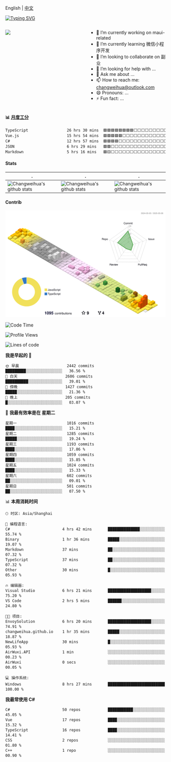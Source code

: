 English | [中文](README_CN.md)

[![Typing SVG](https://readme-typing-svg.herokuapp.com?color=%2336BCF7&center=true&vCenter=true&width=600&lines=Hi+there+👋,+I+am+Chang+Weihua;+Welcome+to+My+Profile!;Over+9+years+of+programming+experience;Always+learning+new+things+)](https://git.io/typing-svg)

<div style="display: grid;gap: 20px;grid-template-columns: repeat(auto-fit, minmax(240px, 1fr));">

[<img src="https://github-readme-stats.vercel.app/api?username=changweihua&show_icons=true&locale=cn" />](https://metrics.lecoq.io/changweihua#gh-light-mode-only)

<div>

- 🔭 I’m currently working on maui-related
- 🌱 I’m currently learning 微信小程序开发
- 👯 I’m looking to collaborate on 副业
- 🤔 I’m looking for help with ...
- 💬 Ask me about ...
- 📫 How to reach me: changweihua@outlook.com
- 😄 Pronouns: ...
- ⚡ Fun fact: ...

</div>

</div>

#### :bar_chart: [月度工分](https://github.com/changweihua/wakapi)

<!--START_SECTION:wakao-->

```txt
TypeScript                 26 hrs 30 mins  🟩🟩🟩🟩🟩🟩🟩🟩⬜⬜⬜⬜⬜⬜⬜⬜⬜⬜⬜⬜⬜⬜⬜⬜⬜   31.97 %
Vue.js                     15 hrs 54 mins  🟩🟩🟩🟩🟩⬜⬜⬜⬜⬜⬜⬜⬜⬜⬜⬜⬜⬜⬜⬜⬜⬜⬜⬜⬜   19.19 %
C#                         12 hrs 57 mins  🟩🟩🟩🟩⬜⬜⬜⬜⬜⬜⬜⬜⬜⬜⬜⬜⬜⬜⬜⬜⬜⬜⬜⬜⬜   15.63 %
JSON                       6 hrs 29 mins   🟩🟩⬜⬜⬜⬜⬜⬜⬜⬜⬜⬜⬜⬜⬜⬜⬜⬜⬜⬜⬜⬜⬜⬜⬜   07.84 %
Markdown                   5 hrs 16 mins   🟩🟨⬜⬜⬜⬜⬜⬜⬜⬜⬜⬜⬜⬜⬜⬜⬜⬜⬜⬜⬜⬜⬜⬜⬜   06.36 %
```

<!--END_SECTION:wakao-->

#### Stats ####


| .                                                                                                                                            | .                                                                                                                                      | .                                                                                                                                                     |
| -------------------------------------------------------------------------------------------------------------------------------------------- | -------------------------------------------------------------------------------------------------------------------------------------- | ----------------------------------------------------------------------------------------------------------------------------------------------------- |
| ![Changweihua's github stats](https://github-readme-stats.vercel.app/api?username=changweihua&show_icons=true&theme=radical&hide_title=true) | ![Changweihua's github stats](https://github-readme-stats.vercel.app/api/top-langs/?username=changweihua&theme=radical&layout=compact) | ![Changweihua's github stats](https://github-readme-stats.vercel.app/api?username=changweihua&show_icons=true&theme=radical&include_all_commits=true) |


#### Contrib ####

<!--   profile-green-animate -->
![](./profile-3d-contrib/profile-south-season-animate.svg)

<!--START_SECTION:waka-->
![Code Time](http://img.shields.io/badge/Code%20Time-1%2C376%20hrs%2057%20mins-blue)

![Profile Views](http://img.shields.io/badge/%E4%B8%AA%E4%BA%BA%E8%B5%84%E6%96%99%E8%A7%82%E7%9C%8B%E6%AC%A1%E6%95%B0-42-blue)

![Lines of code](https://img.shields.io/badge/%E4%BB%8E%E3%80%8CHello%20World%E3%80%8D%E8%B5%B7%E6%88%91%E5%B7%B2%E7%BB%8F%E5%86%99%E4%BA%86-24.0%20million%20%E8%A1%8C%E4%BB%A3%E7%A0%81-blue)

**我是早起的 🐤** 

```text
🌞 早晨                     2442 commits        █████████░░░░░░░░░░░░░░░░   36.56 % 
🌆 白天                     2606 commits        ██████████░░░░░░░░░░░░░░░   39.01 % 
🌃 傍晚                     1427 commits        █████░░░░░░░░░░░░░░░░░░░░   21.36 % 
🌙 晚上                     205 commits         █░░░░░░░░░░░░░░░░░░░░░░░░   03.07 % 
```
📅 **我最有效率是在 星期二** 

```text
星期一                      1016 commits        ████░░░░░░░░░░░░░░░░░░░░░   15.21 % 
星期二                      1285 commits        █████░░░░░░░░░░░░░░░░░░░░   19.24 % 
星期三                      1193 commits        ████░░░░░░░░░░░░░░░░░░░░░   17.86 % 
星期四                      1059 commits        ████░░░░░░░░░░░░░░░░░░░░░   15.85 % 
星期五                      1024 commits        ████░░░░░░░░░░░░░░░░░░░░░   15.33 % 
星期六                      602 commits         ██░░░░░░░░░░░░░░░░░░░░░░░   09.01 % 
星期日                      501 commits         ██░░░░░░░░░░░░░░░░░░░░░░░   07.50 % 
```


📊 **本周消耗时间** 

```text
🕑︎ 时区: Asia/Shanghai

💬 编程语言: 
C#                       4 hrs 42 mins       ██████████████░░░░░░░░░░░   55.74 % 
Binary                   1 hr 36 mins        █████░░░░░░░░░░░░░░░░░░░░   19.07 % 
Markdown                 37 mins             ██░░░░░░░░░░░░░░░░░░░░░░░   07.32 % 
TypeScript               37 mins             ██░░░░░░░░░░░░░░░░░░░░░░░   07.32 % 
Other                    30 mins             █░░░░░░░░░░░░░░░░░░░░░░░░   05.93 % 

🔥 编辑器: 
Visual Studio            6 hrs 21 mins       ███████████████████░░░░░░   75.20 % 
VS Code                  2 hrs 5 mins        ██████░░░░░░░░░░░░░░░░░░░   24.80 % 

🐱‍💻 项目: 
EnvoySolution            6 hrs 20 mins       ███████████████████░░░░░░   74.91 % 
changweihua.github.io    1 hr 35 mins        █████░░░░░░░░░░░░░░░░░░░░   18.87 % 
NewLifeApp               30 mins             █░░░░░░░░░░░░░░░░░░░░░░░░   05.93 % 
AirWuxi.API              1 min               ░░░░░░░░░░░░░░░░░░░░░░░░░   00.23 % 
AirWuxi                  0 secs              ░░░░░░░░░░░░░░░░░░░░░░░░░   00.05 % 

💻 操作系统: 
Windows                  8 hrs 27 mins       █████████████████████████   100.00 % 
```

**我最常使用 C#** 

```text
C#                       50 repos            ███████████░░░░░░░░░░░░░░   45.05 % 
Vue                      17 repos            ████░░░░░░░░░░░░░░░░░░░░░   15.32 % 
TypeScript               16 repos            ████░░░░░░░░░░░░░░░░░░░░░   14.41 % 
CSS                      2 repos             ░░░░░░░░░░░░░░░░░░░░░░░░░   01.80 % 
C++                      1 repo              ░░░░░░░░░░░░░░░░░░░░░░░░░   00.90 % 
```




<!--END_SECTION:waka-->


<!-- ![](assets/Bottom_down.svg) -->
